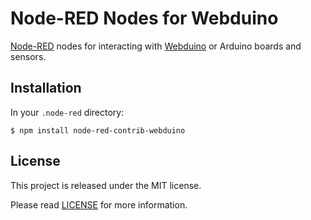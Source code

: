 # Node-RED Nodes for Webduino

[Node-RED](http://nodered.org) nodes for interacting with [Webduino](https://webduino.io) or Arduino boards and sensors.

## Installation

In your `.node-red` directory:

```Shell
$ npm install node-red-contrib-webduino
```

## License

This project is released under the MIT license.

Please read [LICENSE](LICENSE) for more information.
